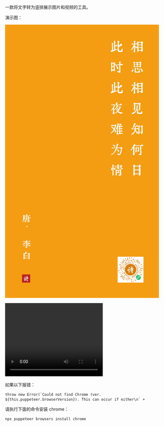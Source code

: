 一款将文字转为竖排展示图片和视频的工具。

演示图：

![example](./examples/1.jpg)

<video width="320" height="240" controls>
 <source src="./examples/1.mp4" type="video/mp4">
</video>

如果以下报错：

```
throw new Error(`Could not find Chrome (ver. ${this.puppeteer.browserVersion}). This can occur if either\n` +
```

请执行下面的命令安装 chrome：

```sh
npx puppeteer browsers install chrome
```

